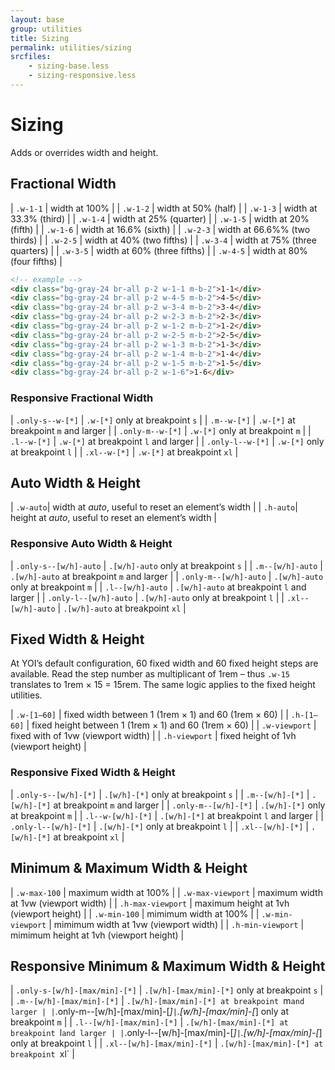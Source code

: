 ```yaml
---
layout: base
group: utilities
title: Sizing
permalink: utilities/sizing
srcfiles:
    - sizing-base.less
    - sizing-responsive.less
---
```


# Sizing

<p class="intro">Adds or overrides width and height.</p>

## Fractional Width

| `.w-1-1`  | width at 100%                 |
| `.w-1-2`  | width at 50% (half)           |
| `.w-1-3`  | width at 33.3% (third)        |
| `.w-1-4`  | width at 25% (quarter)        |
| `.w-1-5`  | width at 20% (fifth)          |
| `.w-1-6`  | width at 16.6% (sixth)        |
| `.w-2-3`  | width at 66.6%% (two thirds)  |
| `.w-2-5`  | width at 40% (two fifths)     |
| `.w-3-4`  | width at 75% (three quarters) |
| `.w-3-5`  | width at 60% (three fifths)   |
| `.w-4-5`  | width at 80% (four fifths)    |

```html
<!-- example -->
<div class="bg-gray-24 br-all p-2 w-1-1 m-b-2">1-1</div>
<div class="bg-gray-24 br-all p-2 w-4-5 m-b-2">4-5</div>
<div class="bg-gray-24 br-all p-2 w-3-4 m-b-2">3-4</div>
<div class="bg-gray-24 br-all p-2 w-2-3 m-b-2">2-3</div>
<div class="bg-gray-24 br-all p-2 w-1-2 m-b-2">1-2</div>
<div class="bg-gray-24 br-all p-2 w-2-5 m-b-2">2-5</div>
<div class="bg-gray-24 br-all p-2 w-1-3 m-b-2">1-3</div>
<div class="bg-gray-24 br-all p-2 w-1-4 m-b-2">1-4</div>
<div class="bg-gray-24 br-all p-2 w-1-5 m-b-2">1-5</div>
<div class="bg-gray-24 br-all p-2 w-1-6">1-6</div>
```

### Responsive Fractional Width

| `.only-s--w-[*]` | `.w-[*]` only at breakpoint `s`       |
| `.m--w-[*]`      | `.w-[*]` at breakpoint `m` and larger |
| `.only-m--w-[*]` | `.w-[*]` only at breakpoint `m`       |
| `.l--w-[*]`      | `.w-[*]` at breakpoint `l` and larger |
| `.only-l--w-[*]` | `.w-[*]` only at breakpoint `l`       |
| `.xl--w-[*]`     | `.w-[*]` at breakpoint `xl`           |

## Auto Width & Height

| `.w-auto`| width at *auto*, useful to reset an element’s width  |
| `.h-auto`| height at *auto*, useful to reset an element’s width |

### Responsive Auto Width & Height

| `.only-s--[w/h]-auto` | `.[w/h]-auto` only at breakpoint `s`       |
| `.m--[w/h]-auto`      | `.[w/h]-auto` at breakpoint `m` and larger |
| `.only-m--[w/h]-auto` | `.[w/h]-auto` only at breakpoint `m`       |
| `.l--[w/h]-auto`      | `.[w/h]-auto` at breakpoint `l` and larger |
| `.only-l--[w/h]-auto` | `.[w/h]-auto` only at breakpoint `l`       |
| `.xl--[w/h]-auto`     | `.[w/h]-auto` at breakpoint `xl`           |

## Fixed Width & Height

At YOI’s default configuration, 60 fixed width and 60 fixed height steps are available. Read the step number as multiplicant of 1rem – thus `.w-15` translates to 1rem &times; 15 = 15rem. The same logic applies to the fixed height utilities.

| `.w-[1–60]`   | fixed width between 1 (1rem &times; 1) and 60 (1rem &times; 60)  |
| `.h-[1–60]`   | fixed height between 1 (1rem &times; 1) and 60 (1rem &times; 60) |
| `.w-viewport` | fixed with of 1vw (viewport width)                               |
| `.h-viewport` | fixed height of 1vh (viewport height)                            |

### Responsive Fixed Width & Height

| `.only-s--[w/h]-[*]` | `.[w/h]-[*]` only at breakpoint `s`       |
| `.m--[w/h]-[*]`      | `.[w/h]-[*]` at breakpoint `m` and larger |
| `.only-m--[w/h]-[*]` | `.[w/h]-[*]` only at breakpoint `m`       |
| `.l--w-[w/h]-[*]`    | `.[w/h]-[*]` at breakpoint `l` and larger |
| `.only-l--[w/h]-[*]` | `.[w/h]-[*]` only at breakpoint `l`       |
| `.xl--[w/h]-[*]`     | `.[w/h]-[*]` at breakpoint `xl`           |

## Minimum & Maximum Width & Height

| `.w-max-100`      | maximum width at 100%                   |
| `.w-max-viewport` | maximum width at 1vw (viewport width)   |
| `.h-max-viewport` | maximum height at 1vh (viewport height) |
| `.w-min-100`      | mimimum width at 100%                   |
| `.w-min-viewport` | mimimum width at 1vw (viewport width)   |
| `.h-min-viewport` | mimimum height at 1vh (viewport height) |

## Responsive Minimum & Maximum Width & Height

| `.only-s-[w/h]-[max/min]-[*]`  | `.[w/h]-[max/min]-[*]` only at breakpoint `s`      |
| `.m--[w/h]-[max/min]-[*]`      | `.[w/h]-[max/min]-[*] at breakpoint `m` and larger |
| `.only-m--[w/h]-[max/min]-[*]` | `.[w/h]-[max/min]-[*] only at breakpoint `m`       |
| `.l--[w/h]-[max/min]-[*]`      | `.[w/h]-[max/min]-[*] at breakpoint `l` and larger |
| `.only-l--[w/h]-[max/min]-[*]` | `.[w/h]-[max/min]-[*] only at breakpoint `l`       |
| `.xl--[w/h]-[max/min]-[*]`     | `.[w/h]-[max/min]-[*] at breakpoint `xl`           |